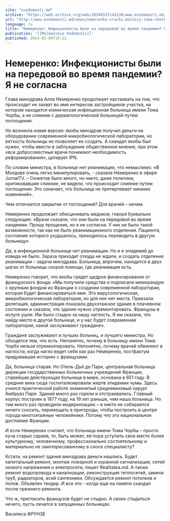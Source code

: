 ```yaml
---
site: "evedomosti.md"
archive: "https://web.archive.org/web/20240325143130/www.evedomosti.md/news/nemerenko-vrachi-bolnicy-toma-chorby-skazali-chto-byli-na-pe"
url: "http://www.evedomosti.md/news/nemerenko-vrachi-bolnicy-toma-chorby-skazali-chto-byli-na-pe"
language: ru
title: "Немеренко: Инфекционисты были на передовой во время пандемии? Я не согласна"
publication: '[[Moldavskie Vedomosti]]'
published: 2024-02-09T10:22
---
```


# Немеренко: Инфекционисты были на передовой во время пандемии? Я не согласна

Глава минздрава Алла Немеренко продолжает настаивать на том, что происходит не захват во имя интересов застройщиков участка, на котором находится клиническая инфекционная больница имени Тома Чорбы, а ее слияние с дерматологической больницей путем поглощения.

Но возникла новая версия: якобы минздрав получил деньги на оборудование современной микробиологической лаборатории, но ветхость больницы не позволяет ее создать. А скандал якобы был нужен, чтобы ввести в заблуждение общественное мнение, при этом «все добросовестные врачи понимают необходимость реформирования», цитирует IPN.

По словам министра, в больнице нет реанимации, что немыслимо. «В Молдове очень легко манипулировать, - сказала Немеренко в эфире JurnalTV. – Сюжетов было много, но никто, даже политики, критиковавшие слияние, не видели, что происходит слияние путем поглощения. Это означает, что больница не претерпевает никаких изменений».

Чем отличается закрытие от поглощения? Для врачей – ничем.

Немеренко продолжает обесценивать медиков, говоря буквально следующее: «Врачи сказали, что они были на передовой во время пандемии. Прошу прощения, но я не согласна. У них не было такой возможности, так как не было реанимационного отделения. Пациента, состояние которого ухудшалось, приходилось переводить в другую больницу».

Да, в инфекционной больнице нет реанимации. Но и е эпидемий до ковида не было. Зараза приходит откуда не ждали, и создать отделение реанимации – задача минздрава. Больница, впрочем, находится в двух шагах от больницы скорой помощи, где реанимация есть.

Немеренко говорит, что якобы грядет щедрое финансирование от французского фонда: «Мы получили средства и подписали меморандум с крупным фондом из Франции о создании современной лаборатории, которая будет финансироваться ими. Это вирусологическая, микробиологическая лаборатория, но для нее нет места. Приехала делегация, администрация показала двухэтажное здание в плачевном состоянии и сказала, что здание нужно отремонтировать. Французы в испуге ушли. Им было стыдно за нашу наглость. Я им сказала, что найду место в другой больнице, и у нас будет современная лаборатория, какой заслуживают граждане».

Граждане заслуживают и лучших больниц, и лучшего министра. Но обходятся тем, что есть. Непонятно, почему в больницу имени Тома Чорбэ нельзя отремонтировать. Непонятно, почему врачей обвиняют в наглости, когда нагло ведет себя как раз Немеренко, постфактум придумавшая историю с французами.

Да, больница старая. Но Отель-Дьё де Пари, центральная больница дирекции государственных больничных учреждений Франции, старейшая действующая больница в мире, основана в 651 году. В средние века сюда госпитализировали жертв эпидемии чумы. Здесь учился практической работе знаменитый средневековый хирург Амбруаз Паре. Здания много раз горели и отстраивались. Главный корпус построен в 1877 году, на 19 лет раньше, чем наша больница. Но там много раз проводили модернизацию – и никто не собирается ничего сносить, перемещать в пригороды, чтобы построить в центре города многоэтажные человейники. Потому что это национальное достояние Франции.

И если Немеренко считает, что больница имени Тома Чорбы – просто куча старых сараев, то, быть может, ей пора уступить свое место более культурному, человечному, профессионально состоятельному и материально не заинтересованному в сносе специалисту?

Кстати, на ремонт здания минздрава деньги нашлись. Будет капитальный ремонт, монтаж пожарной и охранной сигнализации, сетей низкого напряжения и электросети, пишет Realitatea.md. А также ремонт водопровода и канализации, реконструкция теплосетей, замена труб, радиаторов, всей сантехники. Обсуждается ремонт потолков и полов. Объявлен тендер. И все это - когда еще на памяти скандал после прежнего ремонта.

Что ж, пригласить французов будет не стыдно. А своих стыдиться нечего, пусть лечатся в запущенных больницах.

Василиса ФРУНЗЕ